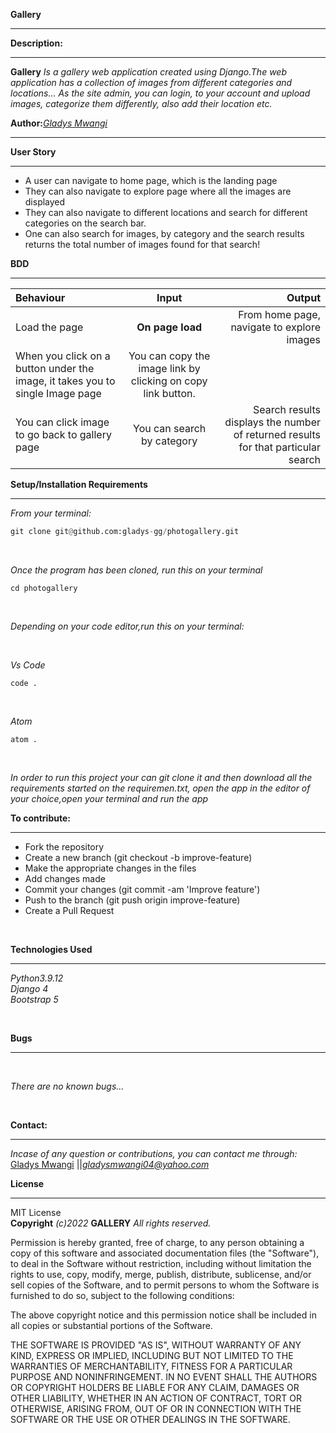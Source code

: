 **Gallery** 
****

**Description:**
****
**Gallery** *Is a gallery web application created using Django.The web application has a collection of images from different categories and locations... As the site admin, you can login, to your account and upload images, categorize them differently, also add their location etc.* </br> 

**Author:***[Gladys Mwangi](https://github.com/gladys-gg)* 
****

**User Story** <br/>
****

* A user can navigate to home page, which is the landing page <br/>
* They can also navigate to explore page where all the images are displayed<br/>
* They can also navigate to different locations and search for different categories on the search bar. <br/>
* One can also search for images, by category and the search results returns the total number of images found for that search!<br/>

**BDD** <br/>
****
| Behaviour | Input | Output |
| :---------------- | :---------------: | ------------------: |
| Load the page | **On page load** | From home page, navigate to explore images|
| When you click on a button under the image, it takes you to single Image page| You can copy the image link by clicking on copy link button.|
| You can click image to go back to gallery page| You can search by category | Search results displays the number of returned results for that particular search| 

**Setup/Installation Requirements** 
****
*From your terminal:* <br />
```py
git clone git@github.com:gladys-gg/photogallery.git
```
<br />

*Once the program has been cloned, run this on your terminal* <br />

```
cd photogallery
```

<br />

*Depending on your code editor,run this on your terminal:* <br />

<br />

*Vs Code* <br />

```
code .
```
<br />

*Atom* <br />
```
atom .
```
<br />


*In order to run this project your can git clone it and then download all the requirements started on the requiremen.txt, open the app in the editor of your choice,open your terminal and run the  app*
<br />

**To contribute:**
****
* Fork the repository
* Create a new branch (git checkout -b improve-feature)
* Make the appropriate changes in the files
* Add changes made
* Commit your changes (git commit -am 'Improve feature')
* Push to the branch (git push origin improve-feature)
* Create a Pull Request

<br/>

**Technologies Used** <br/>
****

*Python3.9.12*<br />
*Django 4*<br />
*Bootstrap 5*<br />

<br/>

**Bugs** 
****

<br/>

*There are no known bugs...*

<br/>


**Contact:**
****

*Incase of any question or contributions, you can contact me through:*
 [Gladys Mwangi](https://github.com/gladys-gg) ||*gladysmwangi04@yahoo.com* </br>


**License**
****
MIT License <br/>
**Copyright** *(c)2022* **GALLERY** *All rights reserved.*

Permission is hereby granted, free of charge, to any person obtaining a copy of this software and associated documentation files (the "Software"), to deal in the Software without restriction, including without limitation the rights to use, copy, modify, merge, publish, distribute, sublicense, and/or sell copies of the Software, and to permit persons to whom the Software is furnished to do so, subject to the following conditions:

The above copyright notice and this permission notice shall be included in all copies or substantial portions of the Software.

THE SOFTWARE IS PROVIDED "AS IS", WITHOUT WARRANTY OF ANY KIND, EXPRESS OR IMPLIED, INCLUDING BUT NOT LIMITED TO THE WARRANTIES OF MERCHANTABILITY, FITNESS FOR A PARTICULAR PURPOSE AND NONINFRINGEMENT. IN NO EVENT SHALL THE AUTHORS OR COPYRIGHT HOLDERS BE LIABLE FOR ANY CLAIM, DAMAGES OR OTHER LIABILITY, WHETHER IN AN ACTION OF CONTRACT, TORT OR OTHERWISE, ARISING FROM, OUT OF OR IN CONNECTION WITH THE SOFTWARE OR THE USE OR OTHER DEALINGS IN THE SOFTWARE.